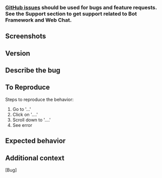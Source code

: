 ### [GitHub issues](https://github.com/Microsoft/botframework-webchat/issues) should be used for bugs and feature requests. See the Support section to get support related to Bot Framework and Web Chat.

## Screenshots
<!-- If applicable, add screenshots to help explain your problem. -->
<!-- Be sure to remove or obscure personally identifiable information from your code and screenshots -->

## Version
<!-- What version of Web Chat are you using? Are you using the CDN? NPM package? Or embedding Web Chat to your site via `<iframe>`? -->
<!-- The fastest way to find your Web Chat version is by checking the meta tag on your deployed site. -->

## Describe the bug
<!-- Give a clear and concise description of what the bug is. -->
<!-- Please be sure to add screenshots of the console errors in your browser, if there are any -->

## To Reproduce
Steps to reproduce the behavior:
1. Go to '...'
2. Click on '....'
3. Scroll down to '....'
4. See error

## Expected behavior
<!-- Give a clear and concise description of what you expect to happen when following the reproduction steps above. -->

## Additional context
<!-- Add any other context about the problem here.-->

[Bug]
